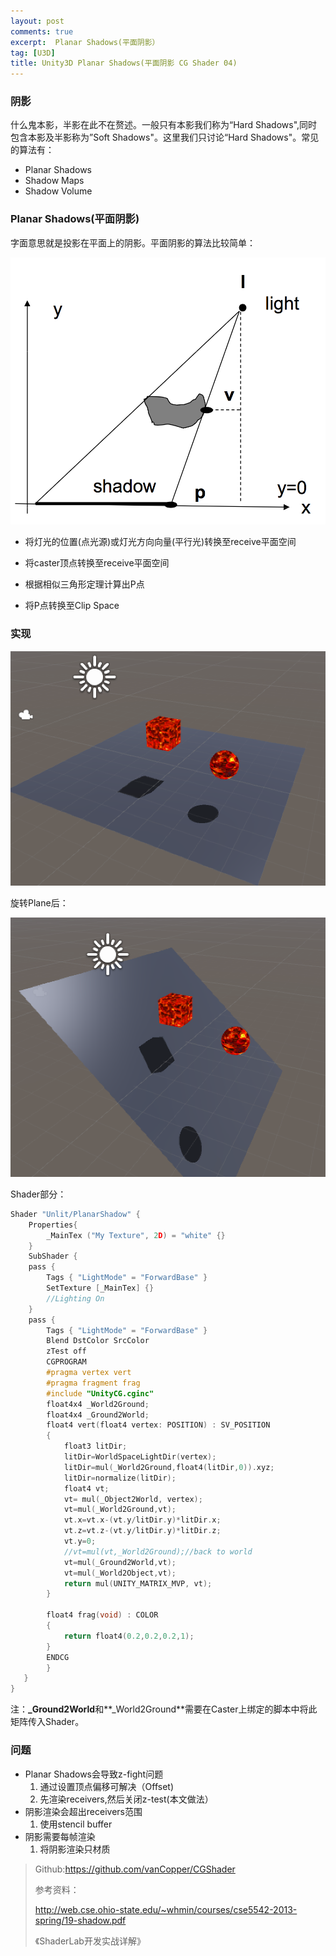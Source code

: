 ```yaml
---
layout: post
comments: true
excerpt:  Planar Shadows(平面阴影）
tag: [U3D]
title: Unity3D Planar Shadows(平面阴影 CG Shader 04)
---
```


### 阴影

什么鬼本影，半影在此不在赘述。一般只有本影我们称为“Hard Shadows",同时包含本影及半影称为”Soft Shadows"。这里我们只讨论“Hard Shadows"。常见的算法有：

* Planar Shadows
* Shadow Maps
* Shadow Volume

### Planar Shadows(平面阴影)

字面意思就是投影在平面上的阴影。平面阴影的算法比较简单：

![](../images/planarShadow.png)

* 将灯光的位置(点光源)或灯光方向向量(平行光)转换至receive平面空间


* 将caster顶点转换至receive平面空间


* 根据相似三角形定理计算出P点


* 将P点转换至Clip Space

### 实现

![](../images/planarShadow_01.png)

旋转Plane后：

![](../images/planarShadow_02.png)

Shader部分：

``` c
Shader "Unlit/PlanarShadow" {
	Properties{
		_MainTex ("My Texture", 2D) = "white" {}
	}
	SubShader {
	pass {      
		Tags { "LightMode" = "ForwardBase" }
		SetTexture [_MainTex] {}
		//Lighting On
	}
	pass {   
		Tags { "LightMode" = "ForwardBase" } 
		Blend DstColor SrcColor
		zTest off
		CGPROGRAM
		#pragma vertex vert 
		#pragma fragment frag
		#include "UnityCG.cginc"
		float4x4 _World2Ground;
		float4x4 _Ground2World;
		float4 vert(float4 vertex: POSITION) : SV_POSITION
		{
			float3 litDir;
			litDir=WorldSpaceLightDir(vertex); 
			litDir=mul(_World2Ground,float4(litDir,0)).xyz;
			litDir=normalize(litDir);
			float4 vt;
			vt= mul(_Object2World, vertex);
			vt=mul(_World2Ground,vt);
			vt.x=vt.x-(vt.y/litDir.y)*litDir.x;
			vt.z=vt.z-(vt.y/litDir.y)*litDir.z;
			vt.y=0;
			//vt=mul(vt,_World2Ground);//back to world
			vt=mul(_Ground2World,vt);
			vt=mul(_World2Object,vt);
			return mul(UNITY_MATRIX_MVP, vt);
		}
		
 		float4 frag(void) : COLOR 
		{
			return float4(0.2,0.2,0.2,1);
		}
 		ENDCG 
		}
   }
}
```

注：**_Ground2World**和**_World2Ground**需要在Caster上绑定的脚本中将此矩阵传入Shader。

### 问题

* Planar Shadows会导致z-fight问题
  1. 通过设置顶点偏移可解决（Offset)
  2. 先渲染receivers,然后关闭z-test(本文做法）
* 阴影渲染会超出receivers范围
  1. 使用stencil buffer
* 阴影需要每帧渲染
  1. 将阴影渲染只材质

> Github:https://github.com/vanCopper/CGShader
> 
> 参考资料：
> 
> http://web.cse.ohio-state.edu/~whmin/courses/cse5542-2013-spring/19-shadow.pdf
> 
> 《ShaderLab开发实战详解》



